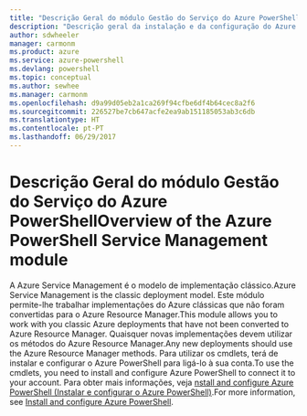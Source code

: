 ```yaml
---
title: "Descrição Geral do módulo Gestão do Serviço do Azure PowerShell | Microsoft Docs"
description: "Descrição geral da instalação e da configuração do Azure PowerShell."
author: sdwheeler
manager: carmonm
ms.product: azure
ms.service: azure-powershell
ms.devlang: powershell
ms.topic: conceptual
ms.author: sewhee
ms.manager: carmonm
ms.openlocfilehash: d9a99d05eb2a1ca269f94cfbe6df4b64cec8a2f6
ms.sourcegitcommit: 226527be7cb647acfe2ea9ab151185053ab3c6db
ms.translationtype: HT
ms.contentlocale: pt-PT
ms.lasthandoff: 06/29/2017
---
```

# <span data-ttu-id="9661b-103">Descrição Geral do módulo Gestão do Serviço do Azure PowerShell</span><span class="sxs-lookup"><span data-stu-id="9661b-103">Overview of the Azure PowerShell Service Management module</span></span>
<a id="overview-of-the-azure-powershell-service-management-module" class="xliff"></a>

<span data-ttu-id="9661b-104">A Azure Service Management é o modelo de implementação clássico.</span><span class="sxs-lookup"><span data-stu-id="9661b-104">Azure Service Management is the classic deployment model.</span></span> <span data-ttu-id="9661b-105">Este módulo permite-lhe trabalhar implementações do Azure clássicas que não foram convertidas para o Azure Resource Manager.</span><span class="sxs-lookup"><span data-stu-id="9661b-105">This module allows you to work with you classic Azure deployments that have not been converted to Azure Resource Manager.</span></span> <span data-ttu-id="9661b-106">Quaisquer novas implementações devem utilizar os métodos do Azure Resource Manager.</span><span class="sxs-lookup"><span data-stu-id="9661b-106">Any new deployments should use the Azure Resource Manager methods.</span></span> <span data-ttu-id="9661b-107">Para utilizar os cmdlets, terá de instalar e configurar o Azure PowerShell para ligá-lo à sua conta.</span><span class="sxs-lookup"><span data-stu-id="9661b-107">To use the cmdlets, you need to install and configure Azure PowerShell to connect it to your account.</span></span> <span data-ttu-id="9661b-108">Para obter mais informações, veja [nstall and configure Azure PowerShell (Instalar e configurar o Azure PowerShell)](install-azure-ps.md).</span><span class="sxs-lookup"><span data-stu-id="9661b-108">For more information, see [Install and configure Azure PowerShell](install-azure-ps.md).</span></span>
